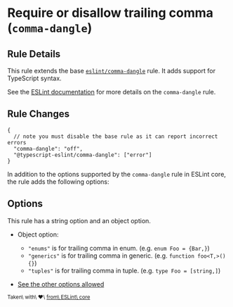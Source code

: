 Require or disallow trailing comma (`comma-dangle`)
===================================================

Rule Details
------------

This rule extends the base [`eslint/comma-dangle`](https://eslint.org/docs/rules/comma-dangle) rule. It adds support for TypeScript syntax.

See the [ESLint documentation](https://eslint.org/docs/rules/comma-dangle) for more details on the `comma-dangle` rule.

Rule Changes
------------

    {
      // note you must disable the base rule as it can report incorrect errors
      "comma-dangle": "off",
      "@typescript-eslint/comma-dangle": ["error"]
    }

In addition to the options supported by the `comma-dangle` rule in ESLint core, the rule adds the following options:

Options
-------

This rule has a string option and an object option.

-   Object option:

    -   `"enums"` is for trailing comma in enum. (e.g. `enum Foo = {Bar,}`)
    -   `"generics"` is for trailing comma in generic. (e.g. `function foo<T,>() {}`)
    -   `"tuples"` is for trailing comma in tuple. (e.g. `type Foo = [string,]`)

-   [See the other options allowed](https://github.com/eslint/eslint/blob/master/docs/rules/comma-dangle.md#options)

<sup>Taken\ with\ ❤️\ [from\ ESLint\ core](https://github.com/eslint/eslint/blob/master/docs/rules/comma-dangle.md)</sup>
